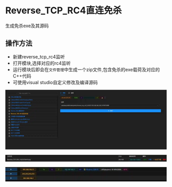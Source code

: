 # Reverse_TCP_RC4直连免杀

生成免杀exe及其源码

## 操作方法

+ 新建reverse_tcp_rc4监听
+ 打开模块,选择对应的rc4监听
+ 运行模块后即会在`文件管理`中生成一个zip文件,包含免杀的exe载荷及对应的C++代码
+ 可使用visual studio自定义修改及编译源码

![](img\Execution_UserExecution_DirectConnectReverseTCPRc4\1.webp)

![](img\Execution_UserExecution_DirectConnectReverseTCPRc4\2.webp)

![](img\Execution_UserExecution_DirectConnectReverseTCPRc4\3.webp)


